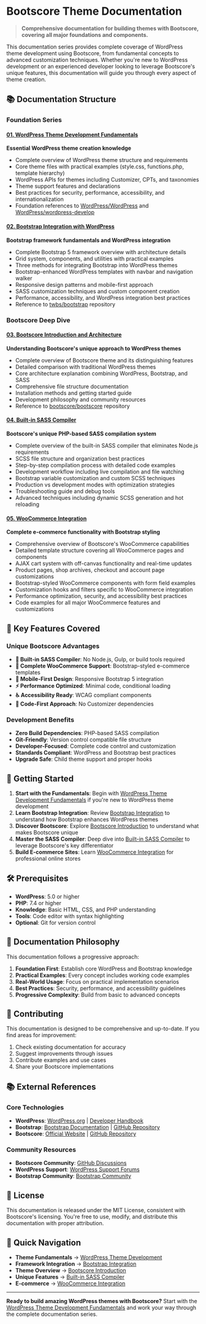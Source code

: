 # Bootscore Theme Documentation

> **Comprehensive documentation for building themes with Bootscore, covering all major foundations and components.**

This documentation series provides complete coverage of WordPress theme development using Bootscore, from fundamental concepts to advanced customization techniques. Whether you're new to WordPress development or an experienced developer looking to leverage Bootscore's unique features, this documentation will guide you through every aspect of theme creation.

## 📚 Documentation Structure

### Foundation Series

#### [01. WordPress Theme Development Fundamentals](01-wordpress-theme-fundamentals.md)
**Essential WordPress theme creation knowledge**
- Complete overview of WordPress theme structure and requirements
- Core theme files with practical examples (style.css, functions.php, template hierarchy)
- WordPress APIs for themes including Customizer, CPTs, and taxonomies
- Theme support features and declarations
- Best practices for security, performance, accessibility, and internationalization
- Foundation references to [WordPress/WordPress](https://github.com/WordPress/WordPress) and [WordPress/wordpress-develop](https://github.com/WordPress/wordpress-develop)

#### [02. Bootstrap Integration with WordPress](02-bootstrap-integration.md)
**Bootstrap framework fundamentals and WordPress integration**
- Complete Bootstrap 5 framework overview with architecture details
- Grid system, components, and utilities with practical examples
- Three methods for integrating Bootstrap into WordPress themes
- Bootstrap-enhanced WordPress templates with navbar and navigation walker
- Responsive design patterns and mobile-first approach
- SASS customization techniques and custom component creation
- Performance, accessibility, and WordPress integration best practices
- Reference to [twbs/bootstrap](https://github.com/twbs/bootstrap) repository

### Bootscore Deep Dive

#### [03. Bootscore Introduction and Architecture](03-bootscore-introduction.md)
**Understanding Bootscore's unique approach to WordPress themes**
- Complete overview of Bootscore theme and its distinguishing features
- Detailed comparison with traditional WordPress themes
- Core architecture explanation combining WordPress, Bootstrap, and SASS
- Comprehensive file structure documentation
- Installation methods and getting started guide
- Development philosophy and community resources
- Reference to [bootscore/bootscore](https://github.com/bootscore/bootscore) repository

#### [04. Built-in SASS Compiler](04-sass-compiler.md)
**Bootscore's unique PHP-based SASS compilation system**
- Complete overview of the built-in SASS compiler that eliminates Node.js requirements
- SCSS file structure and organization best practices
- Step-by-step compilation process with detailed code examples
- Development workflow including live compilation and file watching
- Bootstrap variable customization and custom SCSS techniques
- Production vs development modes with optimization strategies
- Troubleshooting guide and debug tools
- Advanced techniques including dynamic SCSS generation and hot reloading

#### [05. WooCommerce Integration](05-woocommerce-integration.md)
**Complete e-commerce functionality with Bootstrap styling**
- Comprehensive overview of Bootscore's WooCommerce capabilities
- Detailed template structure covering all WooCommerce pages and components
- AJAX cart system with off-canvas functionality and real-time updates
- Product pages, shop archives, checkout and account page customizations
- Bootstrap-styled WooCommerce components with form field examples
- Customization hooks and filters specific to WooCommerce integration
- Performance optimization, security, and accessibility best practices
- Code examples for all major WooCommerce features and customizations

## 🎯 Key Features Covered

### Unique Bootscore Advantages

- **🔧 Built-in SASS Compiler**: No Node.js, Gulp, or build tools required
- **🛒 Complete WooCommerce Support**: Bootstrap-styled e-commerce templates
- **📱 Mobile-First Design**: Responsive Bootstrap 5 integration
- **⚡ Performance Optimized**: Minimal code, conditional loading
- **♿ Accessibility Ready**: WCAG compliant components
- **🎨 Code-First Approach**: No Customizer dependencies

### Development Benefits

- **Zero Build Dependencies**: PHP-based SASS compilation
- **Git-Friendly**: Version control compatible file structure
- **Developer-Focused**: Complete code control and customization
- **Standards Compliant**: WordPress and Bootstrap best practices
- **Upgrade Safe**: Child theme support and proper hooks

## 🚀 Getting Started

1. **Start with the Fundamentals**: Begin with [WordPress Theme Development Fundamentals](01-wordpress-theme-fundamentals.md) if you're new to WordPress theme development
2. **Learn Bootstrap Integration**: Review [Bootstrap Integration](02-bootstrap-integration.md) to understand how Bootstrap enhances WordPress themes
3. **Discover Bootscore**: Explore [Bootscore Introduction](03-bootscore-introduction.md) to understand what makes Bootscore unique
4. **Master the SASS Compiler**: Deep dive into [Built-in SASS Compiler](04-sass-compiler.md) to leverage Bootscore's key differentiator
5. **Build E-commerce Sites**: Learn [WooCommerce Integration](05-woocommerce-integration.md) for professional online stores

## 🛠️ Prerequisites

- **WordPress**: 5.0 or higher
- **PHP**: 7.4 or higher
- **Knowledge**: Basic HTML, CSS, and PHP understanding
- **Tools**: Code editor with syntax highlighting
- **Optional**: Git for version control

## 📖 Documentation Philosophy

This documentation follows a progressive approach:

1. **Foundation First**: Establish core WordPress and Bootstrap knowledge
2. **Practical Examples**: Every concept includes working code examples
3. **Real-World Usage**: Focus on practical implementation scenarios
4. **Best Practices**: Security, performance, and accessibility guidelines
5. **Progressive Complexity**: Build from basic to advanced concepts

## 🤝 Contributing

This documentation is designed to be comprehensive and up-to-date. If you find areas for improvement:

1. Check existing documentation for accuracy
2. Suggest improvements through issues
3. Contribute examples and use cases
4. Share your Bootscore implementations

## 📚 External References

### Core Technologies
- **WordPress**: [WordPress.org](https://wordpress.org) | [Developer Handbook](https://developer.wordpress.org)
- **Bootstrap**: [Bootstrap Documentation](https://getbootstrap.com) | [GitHub Repository](https://github.com/twbs/bootstrap)
- **Bootscore**: [Official Website](https://bootscore.me) | [GitHub Repository](https://github.com/bootscore/bootscore)

### Community Resources
- **Bootscore Community**: [GitHub Discussions](https://github.com/bootscore/bootscore/discussions)
- **WordPress Support**: [WordPress Support Forums](https://wordpress.org/support/)
- **Bootstrap Community**: [Bootstrap Community](https://getbootstrap.com/docs/5.3/about/overview/)

## 📄 License

This documentation is released under the MIT License, consistent with Bootscore's licensing. You're free to use, modify, and distribute this documentation with proper attribution.

## 🔗 Quick Navigation

- **Theme Fundamentals** → [WordPress Theme Development](01-wordpress-theme-fundamentals.md)
- **Framework Integration** → [Bootstrap Integration](02-bootstrap-integration.md)
- **Theme Overview** → [Bootscore Introduction](03-bootscore-introduction.md)
- **Unique Features** → [Built-in SASS Compiler](04-sass-compiler.md)
- **E-commerce** → [WooCommerce Integration](05-woocommerce-integration.md)

---

**Ready to build amazing WordPress themes with Bootscore?** Start with the [WordPress Theme Development Fundamentals](01-wordpress-theme-fundamentals.md) and work your way through the complete documentation series.